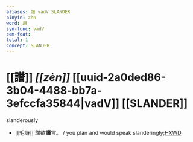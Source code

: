 ```yaml
---
aliases: 譖 vadV SLANDER
pinyin: zèn
word: 譖
syn-func: vadV
sem-feat: 
total: 1
concept: SLANDER 
---
```

# [[譖]] *[[zèn]]*  [[uuid-2a0ded86-3b04-4488-bb7a-3efccfa35844|vadV]] [[SLANDER]]
slanderously
 - [[毛詩]] 謀欲**譖**言。 / you plan and would speak slanderingly;[HXWD](https://hxwd.org/textview.html?location=KR1c0001_tls_019-104a.3)